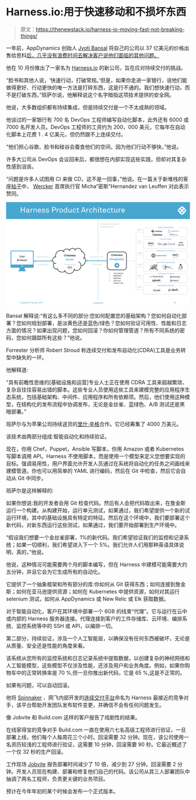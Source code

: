 # Harness.io:用于快速移动和不损坏东西

> 原文：<https://thenewstack.io/harness-io-moving-fast-not-breaking-things/>

一年前，AppDynamics 创始人 [Jyoti Bansal](https://www.linkedin.com/in/jyotibansal/) 将自己的公司以 37 亿美元的价格出售给思科[后，几乎没有浪费时间去解决客户说他们面临的其他问题。](https://techcrunch.com/2017/01/24/cisco-snaps-up-appdynamics-for-3-7b-right-before-its-ipo/)

他在 10 月份推出了一家名为 [Harness.io](https://harness.io/) 的新公司，旨在应对持续交付的挑战。

“脸书和其他人说，‘快速行动，打破常规。’但是，如果你走进一家银行，说他们能做得更好、行动更快的唯一方法是打碎东西，这是行不通的。我们想快速行动，而不是打破东西，”班萨尔说，他解释说这个名字暗指这项技术提供的安全网。

他说，大多数组织都有持续集成，但是持续交付是一个不太成熟的领域。

他谈过的一家银行有 700 名 DevOps 工程师编写自动化脚本，此外还有 6000 或 7000 名开发人员。DevOps 工程师的工资约为 200，000 美元，它每年在自动化脚本上花费 1 . 4 亿美元，但仍然跟不上连续交付。

“他们担心谷歌、脸书和硅谷会蚕食他们的空间，因为他们行动不够快，”他说。

许多大公司从 DevOps 会议回来后，都很想在内部实现这些实践，但却对其复杂性感到沮丧。

“问题是许多人试图用 CI 来做 CD，这不是一回事，”他说。在一篇关于新堆栈的客座[帖子](https://thenewstack.io/many-problems-jenkins-continuous-delivery/)中， [Wercker](http://www.wercker.com/) 首席执行官 Micha“密斯”Hernandez van Leuffen 对此表示赞同。

[![](img/5a150097abc839f7f9a50be41bd3766f.png)](https://thenewstack.io/harness-io-moving-fast-not-breaking-things/harness_arch/)

Bansal 解释说:“有这么多不同的部分:您如何配置您的基础架构？您如何自动化部署？您如何规划部署，是淡黄色还是蓝色/绿色？您如何验证可用性、性能和日志方面的情况？如果出现问题，您如何回滚？你如何管理管道？所有不同系统的密码，您如何跟踪所有这些？”他说。

Forrester 分析师 Robert Stroud 称连续交付和发布自动化(CDRA)工具是业务转型中缺失的一环。

他解释道:

“具有前瞻性思维的[基础设施和运营]专业人士正在使用 CDRA 工具来超越繁琐、复杂且往往容易出错的脚本。这些专业人员使用这些工具来建模完整的应用程序生态系统，包括基础架构、中间件、应用程序和所有依赖项。然后，他们使用这种模型，在结构化的发布流程中协调发布，无论是金丝雀、蓝绿色、A/B 测试还是黑暗部署。”

班萨尔与为苹果公司持续送货的[里什·辛格](https://www.linkedin.com/in/rishi-singh-2b2a4110/)合作。它已经筹集了 4000 万美元。

该技术由两部分组成:智能自动化和持续验证。

现在，你用 Chef，Puppet，Ansible 写脚本，你用 Amazon 或者 Kubernetes 写脚本调用 API。Harness 不使用脚本，而是使用一个模型来定义您想要实现的目标。强调易用性，用户界面允许开发人员通过在系统将自动化的任务之间画线来建模管道。你也可以用简单的 YAML 进行编码，然后在 Git 中检查，然后它会自动从 Git 中同步。

班萨尔是这样解释的:

如果你想说:我的开发者会用 Git 检查代码。然后有人会把代码取出来，在詹金斯运行一个构建。从构建开始，运行单元测试，如果通过，我们希望提供一个新的试运行环境，其中的基础设施具有特定的特征。然后在这个环境中，我们要部署这个新代码，对新东西运行这些测试，如果通过，我们要开始部署到生产环境中。

“假设我们想要一个金丝雀部署，1%的新代码。我们希望验证我们的监控和记录系统；如果一切顺利，我们希望进入下一个 5%。我们允许人们用那种英语具体说明，真的，”他说。

他说，这种情况可能需要两个月的脚本编写，但在 Harness 中建模可能需要大约五分钟，并且它会为它生成所有的自动化。

它提供了一个抽象框架和所有部分的库:你如何从 Git 获得东西；如何连接到詹金斯；如何在亚马逊提供资源；如何在 Kubernetes 中提供资源，如何对其运行 selenium 测试，如何从 AppDynamics 或 New Relic 或 Elk 获取数据。

对于智能自动化，客户在其环境中部署一个 6GB 的线束“代理”。它与运行在云中或内部的 Harness 服务器连接。代理连接到客户的工件存储库、云环境、编排系统、监控系统等中的 SSH 或 API，以编排一切。

第二部分，持续验证，涉及一个人工智能层，以确保没有任何东西被破坏，无论是从质量、安全还是性能的角度来看。

该系统从您所有的监控系统和日志记录系统中提取数据，以创建复杂的神经网络和人工智能模型，这些模型不仅涉及性能，还涉及用户和业务角度。例如，如果你购物车中的正常转换率是 70 %,但一旦你推出新代码，它是 65 %,这是不正常的。

如果有问题，可以自动回滚。

他将 [Spinnaker](https://www.spinnaker.io/) 、网飞内部开发的[连续交付平台](https://thenewstack.io/netflix-built-spinnaker-high-velocity-continuous-delivery-platform/)命名为 Harness 最接近的竞争对手，该平台帮助开发团队发布软件变更，并确信不会有任何问题发生。

像 Jobvite 和 Build.com 这样的客户报告了戏剧性的结果。

在线家得宝的竞争对手 Build.com 一直在使用六七名高级工程师进行验证，一旦部署上线，他们每个人每周花三个小时。回滚需要 32 分钟。现在，该公司使用一名资历较浅的工程师进行验证，这需要 10 分钟，回滚需要 90 秒。它最近概述了一个仅 32 秒的生产回滚。

工作现场 [Jobvite](https://www.jobvite.com/) 报告部署时间减少了 10 倍，减少到 27 分钟。回滚需要 2 分钟。开发人员现在构建、部署和修复他们自己的代码。该公司从其三人部署团队中抽调了两名工程师，负责更关键的业务项目。

预计在今年年初的某个时候会发布一个正式版本。

<svg xmlns:xlink="http://www.w3.org/1999/xlink" viewBox="0 0 68 31" version="1.1"><title>Group</title> <desc>Created with Sketch.</desc></svg>